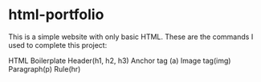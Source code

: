 # html-portfolio
This is a simple website with only basic HTML. These are the commands I used to complete this project:

HTML Boilerplate
Header(h1, h2, h3)
Anchor tag (a)
Image tag(img)
Paragraph(p)
Rule(hr)
